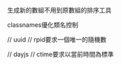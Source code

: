 <!-- 6/14 -->
生成新的數組不用到原數組的排序工具
<!--
npm i lodash
生成新的數組不用到原數組的排序工具

import _ from 'lodash'

setCommentList(_.orderBy(commentList, 'like',"desc"))

desc是排序方式倒序排
like是以什麼去排
commentList是數組

也可以
//改默認排序
const [commentList, setCommentList] = useState(_.orderBy(list,"like",'desc'))
-->

classnames優化類名控制

<!-- npm install classnames -->

<!-- import classNames from 'classnames' -->
<!-- 
<span 
key={item.type}
onClick={() => handleTabChange(item.type)}
className={`nav-item ${type === item.type && 'active'}`}>
{item.text}
</span> 
-->

<!-- 

className={classNames("nav-item" ,{active:type === item.type})}
nav-item是靜態類名
active:type === item.type
active:動態類名key表示要控制的類名
type === item.type:value表示條件
true時類名顯示

-->

// uuid
  // rpid要求一個唯一的隨機數
<!-- https://www.npmjs.com/package/uuid -->
<!-- npm i uuid -->
<!-- import { v4 as uuidv4 } from 'uuid'; -->
<!-- uuidv4(); // ⇨ '9b1deb4d-3b7d-4bad-9bdd-2b0d7b3dcb6d' -->


  // dayjs
  // ctime要求以當前時間為標準
  <!-- https://www.npmjs.com/package/dayjs -->
  <!-- npm i dayjs -->
  <!-- import dayjs from 'dayjs' -->
  <!-- dayjs(new Date()).format('MM-DD hh:mm'),  -->


  